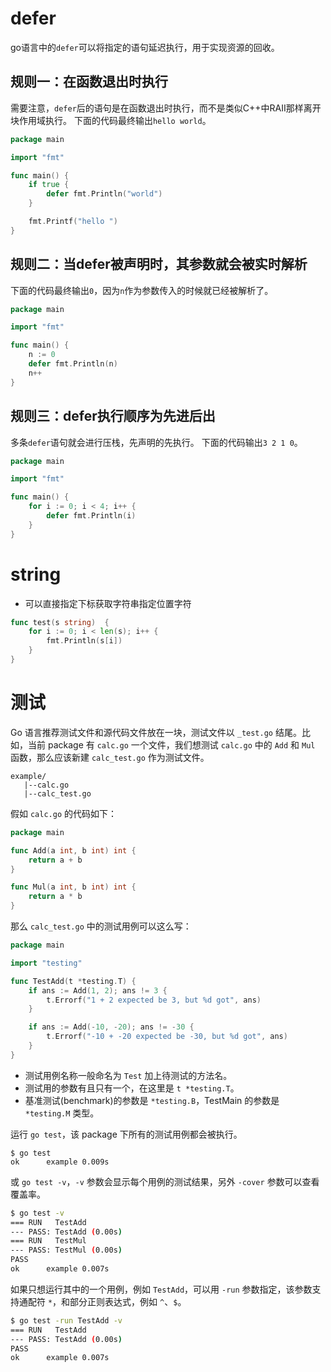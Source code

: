 # defer

go语言中的`defer`可以将指定的语句延迟执行，用于实现资源的回收。

## 规则一：在函数退出时执行

需要注意，`defer`后的语句是在函数退出时执行，而不是类似C++中RAII那样离开块作用域执行。
下面的代码最终输出`hello world`。

```go
package main

import "fmt"

func main() {
	if true {
		defer fmt.Println("world")
	}

	fmt.Printf("hello ")
}
```

## 规则二：当defer被声明时，其参数就会被实时解析

下面的代码最终输出`0`，因为`n`作为参数传入的时候就已经被解析了。

```go
package main

import "fmt"

func main() {
	n := 0
	defer fmt.Println(n)
	n++
}
```

## 规则三：defer执行顺序为先进后出

多条`defer`语句就会进行压栈，先声明的先执行。
下面的代码输出`3 2 1 0`。

```go
package main

import "fmt"

func main() {
	for i := 0; i < 4; i++ {
		defer fmt.Println(i)
	}
}
```

# string

- 可以直接指定下标获取字符串指定位置字符

```go
func test(s string)  {
	for i := 0; i < len(s); i++ {
		fmt.Println(s[i])
	}
}
```

# 测试

Go 语言推荐测试文件和源代码文件放在一块，测试文件以 `_test.go` 结尾。比如，当前 package 有 `calc.go` 一个文件，我们想测试 `calc.go` 中的 `Add` 和 `Mul` 函数，那么应该新建 `calc_test.go` 作为测试文件。

```
example/
   |--calc.go
   |--calc_test.go
```

假如 `calc.go` 的代码如下：

```go
package main

func Add(a int, b int) int {
    return a + b
}

func Mul(a int, b int) int {
    return a * b
}
```

那么 `calc_test.go` 中的测试用例可以这么写：

```go
package main

import "testing"

func TestAdd(t *testing.T) {
	if ans := Add(1, 2); ans != 3 {
		t.Errorf("1 + 2 expected be 3, but %d got", ans)
	}

	if ans := Add(-10, -20); ans != -30 {
		t.Errorf("-10 + -20 expected be -30, but %d got", ans)
	}
}
```

- 测试用例名称一般命名为 `Test` 加上待测试的方法名。
- 测试用的参数有且只有一个，在这里是 `t *testing.T`。
- 基准测试(benchmark)的参数是 `*testing.B`，TestMain 的参数是 `*testing.M` 类型。

运行 `go test`，该 package 下所有的测试用例都会被执行。

```
$ go test
ok      example 0.009s
```

或 `go test -v`，`-v` 参数会显示每个用例的测试结果，另外 `-cover` 参数可以查看覆盖率。

```sh
$ go test -v
=== RUN   TestAdd
--- PASS: TestAdd (0.00s)
=== RUN   TestMul
--- PASS: TestMul (0.00s)
PASS
ok      example 0.007s
```

如果只想运行其中的一个用例，例如 `TestAdd`，可以用 `-run` 参数指定，该参数支持通配符 `*`，和部分正则表达式，例如 `^`、`$`。

```sh
$ go test -run TestAdd -v
=== RUN   TestAdd
--- PASS: TestAdd (0.00s)
PASS
ok      example 0.007s
```
